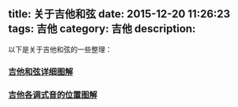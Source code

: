 title: 关于吉他和弦
date: 2015-12-20 11:26:23
tags: 吉他
category: 吉他
description:
---
以下是关于吉他和弦的一些整理： 

<!--more-->

### [吉他和弦详细图解](http://www.17jita.com/hexian/)


### [吉他各调式音的位置图解](http://www.17jita.com/blog/5959.html)
